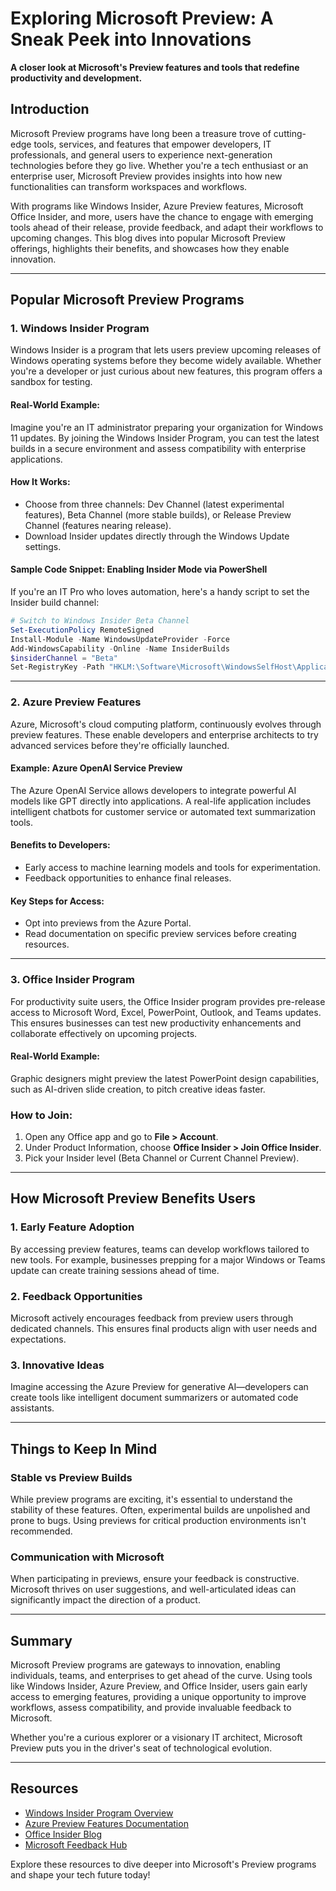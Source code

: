 # Exploring Microsoft Preview: A Sneak Peek into Innovations  
**A closer look at Microsoft's Preview features and tools that redefine productivity and development.**  

## Introduction  
Microsoft Preview programs have long been a treasure trove of cutting-edge tools, services, and features that empower developers, IT professionals, and general users to experience next-generation technologies before they go live. Whether you're a tech enthusiast or an enterprise user, Microsoft Preview provides insights into how new functionalities can transform workspaces and workflows.  

With programs like Windows Insider, Azure Preview features, Microsoft Office Insider, and more, users have the chance to engage with emerging tools ahead of their release, provide feedback, and adapt their workflows to upcoming changes. This blog dives into popular Microsoft Preview offerings, highlights their benefits, and showcases how they enable innovation.  

---

## Popular Microsoft Preview Programs  

### 1. **Windows Insider Program**  
Windows Insider is a program that lets users preview upcoming releases of Windows operating systems before they become widely available. Whether you're a developer or just curious about new features, this program offers a sandbox for testing.  

#### Real-World Example:  
Imagine you're an IT administrator preparing your organization for Windows 11 updates. By joining the Windows Insider Program, you can test the latest builds in a secure environment and assess compatibility with enterprise applications.  

#### How It Works:  
- Choose from three channels: Dev Channel (latest experimental features), Beta Channel (more stable builds), or Release Preview Channel (features nearing release).  
- Download Insider updates directly through the Windows Update settings.  

#### Sample Code Snippet: Enabling Insider Mode via PowerShell  
If you're an IT Pro who loves automation, here's a handy script to set the Insider build channel:  
```powershell  
# Switch to Windows Insider Beta Channel  
Set-ExecutionPolicy RemoteSigned  
Install-Module -Name WindowsUpdateProvider -Force  
Add-WindowsCapability -Online -Name InsiderBuilds  
$insiderChannel = "Beta"  
Set-RegistryKey -Path "HKLM:\Software\Microsoft\WindowsSelfHost\Applicability" -Key "BranchName" -Value $insiderChannel  
```

---

### 2. **Azure Preview Features**  
Azure, Microsoft's cloud computing platform, continuously evolves through preview features. These enable developers and enterprise architects to try advanced services before they're officially launched.  

#### Example: Azure OpenAI Service Preview  
The Azure OpenAI Service allows developers to integrate powerful AI models like GPT directly into applications. A real-life application includes intelligent chatbots for customer service or automated text summarization tools.  

#### Benefits to Developers:  
- Early access to machine learning models and tools for experimentation.  
- Feedback opportunities to enhance final releases.  

#### Key Steps for Access:  
- Opt into previews from the Azure Portal.  
- Read documentation on specific preview services before creating resources.  

---

### 3. **Office Insider Program**  
For productivity suite users, the Office Insider program provides pre-release access to Microsoft Word, Excel, PowerPoint, Outlook, and Teams updates. This ensures businesses can test new productivity enhancements and collaborate effectively on upcoming projects.  

#### Real-World Example:  
Graphic designers might preview the latest PowerPoint design capabilities, such as AI-driven slide creation, to pitch creative ideas faster.  

### How to Join:  
1. Open any Office app and go to **File > Account**.
2. Under Product Information, choose **Office Insider > Join Office Insider**.
3. Pick your Insider level (Beta Channel or Current Channel Preview).  

---

## How Microsoft Preview Benefits Users  

### 1. **Early Feature Adoption**  
By accessing preview features, teams can develop workflows tailored to new tools. For example, businesses prepping for a major Windows or Teams update can create training sessions ahead of time.  

### 2. **Feedback Opportunities**  
Microsoft actively encourages feedback from preview users through dedicated channels. This ensures final products align with user needs and expectations.

### 3. **Innovative Ideas**  
Imagine accessing the Azure Preview for generative AI—developers can create tools like intelligent document summarizers or automated code assistants.  

---

## Things to Keep In Mind  

### Stable vs Preview Builds  
While preview programs are exciting, it's essential to understand the stability of these features. Often, experimental builds are unpolished and prone to bugs. Using previews for critical production environments isn't recommended.  

### Communication with Microsoft  
When participating in previews, ensure your feedback is constructive. Microsoft thrives on user suggestions, and well-articulated ideas can significantly impact the direction of a product.  

---

## Summary  
Microsoft Preview programs are gateways to innovation, enabling individuals, teams, and enterprises to get ahead of the curve. Using tools like Windows Insider, Azure Preview, and Office Insider, users gain early access to emerging features, providing a unique opportunity to improve workflows, assess compatibility, and provide invaluable feedback to Microsoft.  

Whether you're a curious explorer or a visionary IT architect, Microsoft Preview puts you in the driver's seat of technological evolution.  

---

## Resources  
- [Windows Insider Program Overview](https://insider.windows.com/en-us/)  
- [Azure Preview Features Documentation](https://learn.microsoft.com/en-us/azure/)  
- [Office Insider Blog](https://insider.office.com/en-us/)  
- [Microsoft Feedback Hub](https://support.microsoft.com/en-us/help/4021566)  

Explore these resources to dive deeper into Microsoft's Preview programs and shape your tech future today!